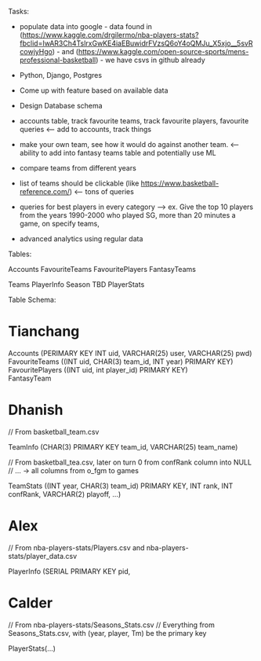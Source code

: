 Tasks:
- populate data into google
      - data found in (https://www.kaggle.com/drgilermo/nba-players-stats?fbclid=IwAR3Ch4TslrxGwKE4iaEBuwidrFVzsQ6oY4oQMJu_X5xjo__5svRcowjyHgo) 
      - and (https://www.kaggle.com/open-source-sports/mens-professional-basketball)
      - we have csvs in github already
      
- Python, Django, Postgres
- Come up with feature based on available data
- Design Database schema



- accounts table, track favourite teams, track favourite players, favourite queries  <-- add to accounts, track things
- make your own team, see how it would do against another team.    <-- ability to add into fantasy teams table and potentially use ML 
- compare teams from different years
- list of teams should be clickable (like https://www.basketball-reference.com/) <-- tons of queries
- queries for best players in every category
--> ex. Give the top 10 players from the years 1990-2000 who played SG, more than 20 minutes a game, on specify teams, 
- advanced analytics using regular data


Tables:

Accounts
FavouriteTeams
FavouritePlayers
FantasyTeams

Teams
PlayerInfo
Season  TBD
PlayerStats


Table Schema:

# Tianchang
Accounts (PERIMARY KEY INT uid, VARCHAR(25) user, VARCHAR(25) pwd)<br/>
FavouriteTeams ((INT uid, CHAR(3) team_id, INT year) PRIMARY KEY)<br/>
FavouritePlayers ((INT uid, int player_id) PRIMARY KEY)<br/>
FantasyTeam

# Dhanish
// From basketball_team.csv

TeamInfo (CHAR(3) PRIMARY KEY team_id, VARCHAR(25) team_name)


// From basketball_tea.csv, later on turn 0 from confRank column into NULL<br/>
// ... -> all columns from o_fgm to games


TeamStats ((INT year, CHAR(3) team_id) PRIMARY KEY, INT rank, INT confRank, VARCHAR(2) playoff, ...)


# Alex
// From nba-players-stats/Players.csv and nba-players-stats/player_data.csv

PlayerInfo (SERIAL PRIMARY KEY pid, 

# Calder
// From nba-players-stats/Seasons_Stats.csv
// Everything from Seasons_Stats.csv, with (year, player, Tm) be the primary key

PlayerStats(...)
